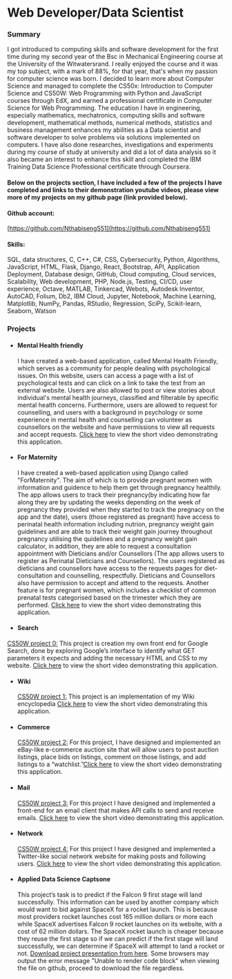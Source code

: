 # Web Developer/Data Scientist
### Summary
I got introduced to computing skills and software development for the first time during my second year of the Bsc in Mechanical Engineering course at the University of the Witwatersrand. I really enjoyed the course and it was my top subject, with a mark of 88%, for that year, that's when my passion for computer science was born. I decided to learn more about Computer Science and managed to complete the CS50x: Introduction to Computer Science and CS50W: Web Programming with Python and JavaScript courses through EdX, and earned a professional certificate in Computer Science for Web Programming. The education I have in engineering, especially mathematics, mechatronics, computing skills and software development, mathematical methods, numerical methods, statistics and business management enhances my abilities as a Data scientist and software developer to solve problems via solutions implemented on computers. I have also done researches, investigations and experiments during my course of study at university and did a lot of data analysis so it also became an interest to enhance this skill and completed the IBM Training Data Science Professional certificate through Coursera.
#### Below on the projects section, I have included a few of the projects I have completed and links to their demonstration youtube videos, please view more of my projects on my github page (link provided below).
#### Github account: 
[https://github.com/Nthabiseng551](https://github.com/Nthabiseng551)


#### Skills: 
SQL, data structures, C, C++, C#, CSS, Cybersecurity, Python, Algorithms, JavaScript, HTML, Flask, Django, React, Bootstrap, API, Application Deployment, Database design, GitHub, Cloud computing, Cloud services, Scalability, Web development, PHP, Node.js, Testing, CI/CD, user experience, Octave, MATLAB, Tinkercad, Webots, Autodesk Inventor, AutoCAD, Folium, Db2, IBM Cloud, Jupyter, Notebook, Machine Learning, Matplotlib, NumPy, Pandas, RStudio, Regression, SciPy, Scikit-learn, Seaborn, Watson

### Projects

- #### Mental Health friendly
  I have created a web-based application, called Mental Health Friendly, which serves as a community for people dealing with psychological issues. On this website, users can access a page with a list of psychological tests and can click on a link to take the test from an external website. Users are also allowed to post or view stories about individual's mental health journeys, classified and filterable by specific mental health concerns. Furthermore, users are allowed to request for counselling, and users with a background in psychology or some experience in mental health and counselling can volunteer as counsellors on the website and have permissions to view all requests and accept requests. [Click here](https://youtu.be/jlg6HBfeNPY) to view the short video demonstrating this application.
- #### For Maternity
  I have created a web-based application using Django called "ForMaternity". The aim of which is to provide pregnant women with information and guidence to help them get through pregnancy healthily. The app allows users to track their pregnancy(by indicating how far along they are by updating the weeks depending on the week of pregnancy they provided when they started to track the pregnacy on the app and the date), users (those registered as pregnant) have access to perinatal health information including nutrion, pregnancy weight gain guidelines and are able to track their weight gain journey throughout pregnancy utilising the quidelines and a pregnancy weight gain calculator, in addition, they are able to request a consultation appointment with Dieticians and/or Counsellors (The app allows users to register as Perinatal Dieticians and Counsellors). The users registered as dieticians and counsellors have access to the requests pages for diet-consultation and counselling, respectfully. Dieticians and Counsellors also have permission to accept and attend to the requests. Another feature is for pregnant women, which includes a checklist of common prenatal tests categorised based on the trimester which they are performed. [Click here](https://youtu.be/XCYNbJiLoLc) to view the short video demonstrating this application.
- #### Search
 [CS50W project 0:](https://cs50.harvard.edu/web/2020/projects/0/search/) This project is creation my own front end for Google Search, done by exploring Google’s interface to identify what GET parameters it expects and adding the necessary HTML and CSS to my website. [Click here](https://youtu.be/KeuVnRVTVdk) to view the short video demonstrating this application.
- #### Wiki
  [CS50W project 1:](https://cs50.harvard.edu/web/2020/projects/1/wiki/) This project is an implementation of my Wiki encyclopedia [Click here](https://youtu.be/Uh2XZtahWow) to view the short video demonstrating this application.
- #### Commerce
  [CS50W project 2:](https://cs50.harvard.edu/web/2020/projects/2/commerce/) For this project, I have designed and implemented an eBay-like e-commerce auction site that will allow users to post auction listings, place bids on listings, comment on those listings, and add listings to a “watchlist.”[Click here](https://youtu.be/OMKejzLp_oI) to view the short video demonstrating this application.
- #### Mail
  [CS50W project 3:](https://cs50.harvard.edu/web/2020/projects/3/mail/) For this project I have designed and implemented a front-end for an email client that makes API calls to send and receive emails. [Click here](https://youtu.be/tXXOJGI3h70) to view the short video demonstrating this application.
- #### Network
  [CS50W project 4:](https://cs50.harvard.edu/web/2020/projects/4/network/) For this project I have designed and implemented a Twitter-like social network website for making posts and following users. [Click here](https://youtu.be/9DX5MGQJwzk) to view the short video demonstrating this application.
- #### Applied Data Science Captsone
  This project’s task is to predict if the Falcon 9 first stage will land successfully. This information can be used by another company which would want to bid against SpaceX for a rocket launch. This is because most providers rocket launches cost 165 million dollars or more each while SpaceX advertises Falcon 9 rocket launches on its website, with a cost of 62 million dollars. The SpaceX rocket launch is cheaper because they reuse the first stage so if we can predict if the first stage will land successfully, we can determine if SpaceX will attempt to land a rocket or not.
  [Download project presentation from here](https://github.com/Nthabiseng551/Data-Science-Coursera/blob/main/ds-capstone-project.pdf). Some browsers may output the error message "Unable to  render code block" when viewing the file on github, proceed to download the file regardless.
